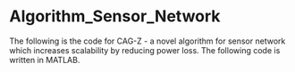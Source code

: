 # Algorithm_Sensor_Network
The following is the code for CAG-Z - a novel algorithm for sensor network which increases scalability by reducing power loss. The following code is written in MATLAB.

